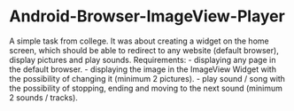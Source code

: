 # Android-Browser-ImageView-Player
A simple task from college. It was about creating a widget on the home screen, which should be able to redirect to any website (default browser), display pictures and play sounds.  Requirements: - displaying any page in the default browser. - displaying the image in the ImageView Widget with the possibility of changing it (minimum 2 pictures). - play sound / song with the possibility of stopping, ending and moving to the next sound (minimum 2 sounds / tracks).
